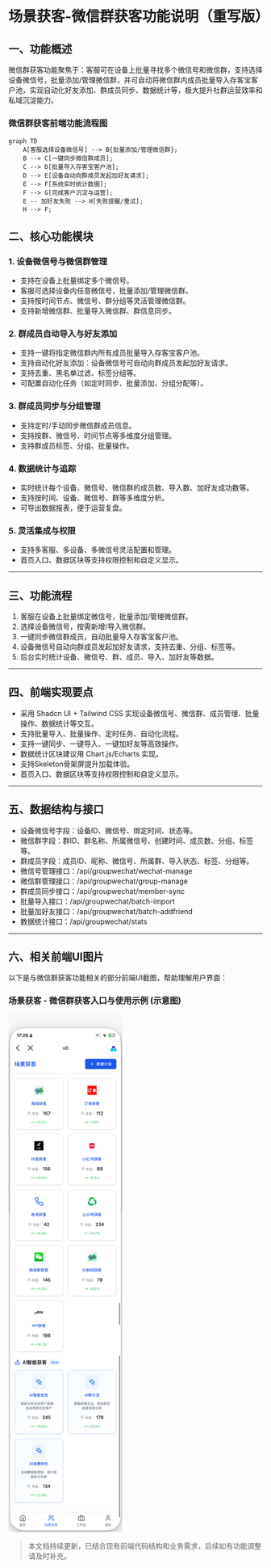 # 场景获客-微信群获客功能说明（重写版）

## 一、功能概述
微信群获客功能聚焦于：客服可在设备上批量寻找多个微信号和微信群，支持选择设备微信号，批量添加/管理微信群，并可自动将微信群内成员批量导入存客宝客户池，实现自动化好友添加、群成员同步、数据统计等，极大提升社群运营效率和私域沉淀能力。

### 微信群获客前端功能流程图

```mermaid
graph TD
    A[客服选择设备微信号] --> B{批量添加/管理微信群};
    B --> C[一键同步微信群成员];
    C --> D[批量导入存客宝客户池];
    D --> E[设备自动向群成员发起加好友请求];
    E --> F[系统实时统计数据];
    F --> G[完成客户沉淀与运营];
    E -- 加好友失败 --> H[失败提醒/重试];
    H --> F;
```

## 二、核心功能模块

### 1. 设备微信号与微信群管理
- 支持在设备上批量绑定多个微信号。
- 客服可选择设备内任意微信号，批量添加/管理微信群。
- 支持按时间节点、微信号、群分组等灵活管理微信群。
- 支持新增微信群、批量导入微信群、群信息同步。

### 2. 群成员自动导入与好友添加
- 支持一键将指定微信群内所有成员批量导入存客宝客户池。
- 支持自动化好友添加：设备微信号可自动向群成员发起加好友请求。
- 支持去重、黑名单过滤、标签分组等。
- 可配置自动化任务（如定时同步、批量添加、分组分配等）。

### 3. 群成员同步与分组管理
- 支持定时/手动同步微信群成员信息。
- 支持按群、微信号、时间节点等多维度分组管理。
- 支持群成员标签、分组、批量操作。

### 4. 数据统计与追踪
- 实时统计每个设备、微信号、微信群的成员数、导入数、加好友成功数等。
- 支持按时间、设备、微信号、群等多维度分析。
- 可导出数据报表，便于运营复盘。

### 5. 灵活集成与权限
- 支持多客服、多设备、多微信号灵活配置和管理。
- 首页入口、数据区块等支持权限控制和自定义显示。

---

## 三、功能流程
1. 客服在设备上批量绑定微信号，批量添加/管理微信群。
2. 选择设备微信号，按需新增/导入微信群。
3. 一键同步微信群成员，自动批量导入存客宝客户池。
4. 设备微信号自动向群成员发起加好友请求，支持去重、分组、标签等。
5. 后台实时统计设备、微信号、群、成员、导入、加好友等数据。

---

## 四、前端实现要点
- 采用 Shadcn UI + Tailwind CSS 实现设备微信号、微信群、成员管理、批量操作、数据统计等交互。
- 支持批量导入、批量操作、定时任务、自动化流程。
- 支持一键同步、一键导入、一键加好友等高效操作。
- 数据统计区块建议用 Chart.js/Echarts 实现。
- 支持Skeleton骨架屏提升加载体验。
- 首页入口、数据区块等支持权限控制和自定义显示。

---

## 五、数据结构与接口
- 设备微信号字段：设备ID、微信号、绑定时间、状态等。
- 微信群字段：群ID、群名称、所属微信号、创建时间、成员数、分组、标签等。
- 群成员字段：成员ID、昵称、微信号、所属群、导入状态、标签、分组等。
- 微信号管理接口：/api/groupwechat/wechat-manage
- 微信群管理接口：/api/groupwechat/group-manage
- 群成员同步接口：/api/groupwechat/member-sync
- 批量导入接口：/api/groupwechat/batch-import
- 批量加好友接口：/api/groupwechat/batch-addfriend
- 数据统计接口：/api/groupwechat/stats

---

## 六、相关前端UI图片

以下是与微信群获客功能相关的部分前端UI截图，帮助理解用户界面：

### 场景获客 - 微信群获客入口与使用示例 (示意图)

![场景获客](../4、前端/UI/场景获客.png)

> 本文档持续更新，已结合现有前端代码结构和业务需求，后续如有功能调整请及时补充。 